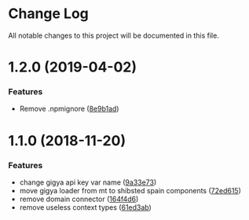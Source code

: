 # Change Log

All notable changes to this project will be documented in this file.

<a name="1.2.0"></a>
# 1.2.0 (2019-04-02)


### Features

* Remove .npmignore ([8e9b1ad](https://github.com/SUI-Components/schibsted-spain-components/commit/8e9b1ad))



<a name="1.1.0"></a>
# 1.1.0 (2018-11-20)


### Features

* change gigya api key var name ([9a33e73](https://github.com/SUI-Components/schibsted-spain-components/commit/9a33e73))
* move gigya loader from mt to shibsted spain components ([72ed615](https://github.com/SUI-Components/schibsted-spain-components/commit/72ed615))
* remove domain connector ([164f4d6](https://github.com/SUI-Components/schibsted-spain-components/commit/164f4d6))
* remove useless context types ([61ed3ab](https://github.com/SUI-Components/schibsted-spain-components/commit/61ed3ab))



